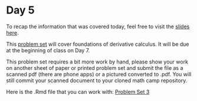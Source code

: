 # Day 5

To recap the information that was covered today, feel free to visit the [slides here](/slides/day5_am_slides.pdf). 

This [problem set](pset3.pdf) will cover foundations of derivative calculus. It will be due at the beginning of class on Day 7. 

This problem set requires a bit more work by hand, please show your work on another sheet of paper or printed problem set and submit the file as a scanned pdf (there are phone apps) or a pictured converted to .pdf. You will still commit your scanned document to your cloned math camp repository. 

Here is the .Rmd file that you can work with: 
[Problem Set 3](problem-sets/pset3.Rmd)
